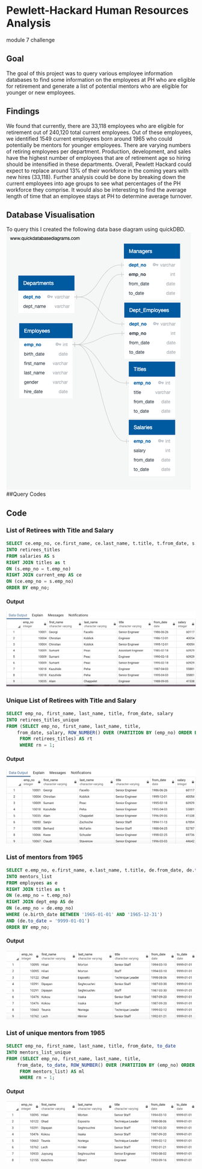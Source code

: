 # Pewlett-Hackard Human Resources Analysis
module 7 challenge
## Goal
The goal of this project was to query various employee information databases to find some information on the employees at PH who are eligible for retirement and generate a list of potential mentors who are eligible for younger or new employees.
## Findings
We found that currently, there are 33,118 employees who are eligible for retirement out of 240,120 total current employees. Out of these employees, we identified 1549 current employees born around 1965 who could potentially be mentors for younger employees. There are varying numbers of retiring employees per department. Production, development, and sales have the highest number of employees that are of retirement age so hiring should be intensified in these departments. Overall, Pewlett Hackard could expect to replace around 13% of their workforce in the coming years with new hires (33,118). Further analysis could be done by breaking down the current employees into age groups to see what percentages of the PH workforce they comprise. It would also be interesting to find the average length of time that an employee stays at PH to determine average turnover. 
## Database Visualisation
To query this I created the following data base diagram using quickDBD.
![alt test](Pictures/EmployeeDB.png)
##Query Codes
## Code
### List of Retirees with Title and Salary
```SQL
SELECT ce.emp_no, ce.first_name, ce.last_name, t.title, t.from_date, s.salary
INTO retirees_titles
FROM salaries AS s
RIGHT JOIN titles as t
ON (s.emp_no = t.emp_no)
RIGHT JOIN current_emp AS ce
ON (ce.emp_no = s.emp_no)
ORDER BY emp_no;
```
#### Output
![retirees](Pictures/retirees_titles.png)
### Unique List of Retirees with Title and Salary
```SQL
SELECT emp_no, first_name, last_name, title, from_date, salary
INTO retirees_titles_unique
FROM (SELECT emp_no, first_name, last_name, title,
	from_date, salary, ROW_NUMBER() OVER (PARTITION BY (emp_no) ORDER BY from_date DESC) rn
	 FROM retirees_titles) AS rt
	 WHERE rn = 1;
```
#### Output
![retirees unique](Pictures/retirees_titles_unique.png)
### List of mentors from 1965
```SQL
SELECT e.emp_no, e.first_name, e.last_name, t.title, de.from_date, de.to_date
INTO mentors_list
FROM employees as e
RIGHT JOIN titles as t
ON (e.emp_no = t.emp_no)
RIGHT JOIN dept_emp AS de
ON (e.emp_no = de.emp_no)
WHERE (e.birth_date BETWEEN '1965-01-01' AND '1965-12-31')
AND (de.to_date = '9999-01-01')
ORDER BY emp_no;
```
#### Output
![mentors](Pictures/mentors_list.png)
### List of unique mentors from 1965
```SQL
SELECT emp_no, first_name, last_name, title, from_date, to_date
INTO mentors_list_unique
FROM (SELECT emp_no, first_name, last_name, title,
	from_date, to_date, ROW_NUMBER() OVER (PARTITION BY (emp_no) ORDER BY from_date DESC) AS rn
	 FROM mentors_list) AS ml
	 WHERE rn = 1;
```
#### Output
![mentors unique](Pictures/mentors_list_unique.png)